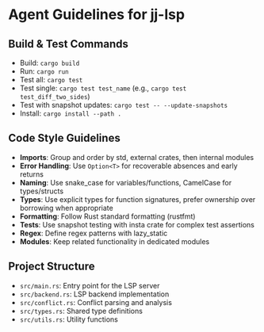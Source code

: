# Agent Guidelines for jj-lsp

## Build & Test Commands
- Build: `cargo build`
- Run: `cargo run`
- Test all: `cargo test`
- Test single: `cargo test test_name` (e.g., `cargo test test_diff_two_sides`)  
- Test with snapshot updates: `cargo test -- --update-snapshots`
- Install: `cargo install --path .`

## Code Style Guidelines
- **Imports**: Group and order by std, external crates, then internal modules
- **Error Handling**: Use `Option<T>` for recoverable absences and early returns
- **Naming**: Use snake_case for variables/functions, CamelCase for types/structs
- **Types**: Use explicit types for function signatures, prefer ownership over borrowing when appropriate
- **Formatting**: Follow Rust standard formatting (rustfmt)
- **Tests**: Use snapshot testing with insta crate for complex test assertions
- **Regex**: Define regex patterns with lazy_static
- **Modules**: Keep related functionality in dedicated modules

## Project Structure
- `src/main.rs`: Entry point for the LSP server
- `src/backend.rs`: LSP backend implementation
- `src/conflict.rs`: Conflict parsing and analysis
- `src/types.rs`: Shared type definitions
- `src/utils.rs`: Utility functions